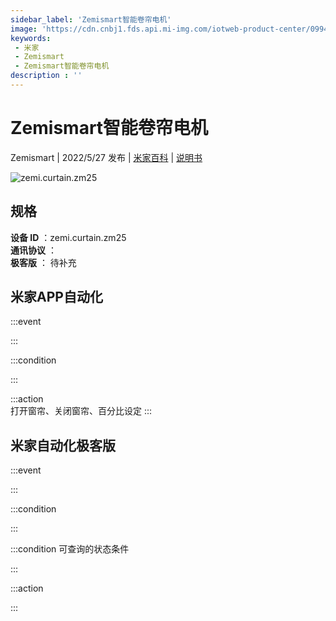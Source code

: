 ```yaml
---
sidebar_label: 'Zemismart智能卷帘电机'
image: 'https://cdn.cnbj1.fds.api.mi-img.com/iotweb-product-center/099415f8350bc8e922e491b1028351b2_1647326587595.png?GalaxyAccessKeyId=AKVGLQWBOVIRQ3XLEW&Expires=9223372036854775807&Signature=+Naa1MB/oBrlj+sA28A3KEe1diQ='
keywords: 
 - 米家
 - Zemismart
 - Zemismart智能卷帘电机
description : ''
---
```

# Zemismart智能卷帘电机

Zemismart | 2022/5/27 发布 | [米家百科](https://home.mi.com/webapp/content/baike/product/index.html?model=zemi.curtain.zm25) | [说明书](https://home.mi.com/views/introduction.html?model=zemi.curtain.zm25&region=cn)

![zemi.curtain.zm25](https://cdn.cnbj1.fds.api.mi-img.com/iotweb-product-center/099415f8350bc8e922e491b1028351b2_1647326587595.png?GalaxyAccessKeyId=AKVGLQWBOVIRQ3XLEW&Expires=9223372036854775807&Signature=+Naa1MB/oBrlj+sA28A3KEe1diQ=)

## 规格  
> 
**设备 ID** ：zemi.curtain.zm25  
**通讯协议** ：  
**极客版**  ： 待补充 


## 米家APP自动化  

:::event  

:::

:::condition  

:::

:::action   
打开窗帘、关闭窗帘、百分比设定
:::

## 米家自动化极客版  

:::event  

:::

:::condition  

:::

:::condition 可查询的状态条件  

:::

:::action  

:::

        

